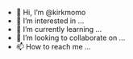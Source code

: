- 👋 Hi, I’m @kirkmomo
- 👀 I’m interested in ...
- 🌱 I’m currently learning ...
- 💞️ I’m looking to collaborate on ...
- 📫 How to reach me ...

<!---
kirkmomo/kirkmomo is a ✨ special ✨ repository because its `README.md` (this file) appears on your GitHub profile.
You can click the Preview link to take a look at your changes.
--->
